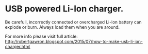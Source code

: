 # USB powered Li-Ion charger.

Be carefull, incorrectly connected or overcharged Li-Ion battery can explode or burn. Always load them when you are around.

For more info please visit full article:
http://robertgawron.blogspot.com/2015/07/how-to-make-usb-li-ion-charger.html
